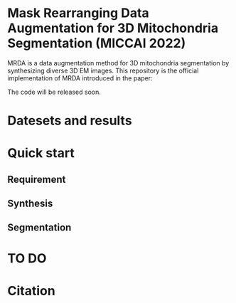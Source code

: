 # Mask Rearranging Data Augmentation for 3D Mitochondria Segmentation (MICCAI 2022)

MRDA is a data augmentation method for 3D mitochondria segmentation by synthesizing diverse 3D EM images. This repository is the official implementation of MRDA introduced in the paper: 


The code will be released soon.


# Datesets and results

# Quick start
## Requirement

## Synthesis

## Segmentation

# TO DO

# Citation

